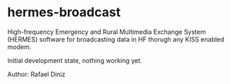 # hermes-broadcast

High-frequency Emergency and Rural Multimedia Exchange System (HERMES) software for broadcasting data in HF thorugh any KISS enabled modem.

Initial development state, nothing working yet.

Author: Rafael Diniz
